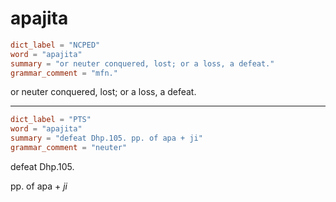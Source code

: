 # apajita

``` toml
dict_label = "NCPED"
word = "apajita"
summary = "or neuter conquered, lost; or a loss, a defeat."
grammar_comment = "mfn."
```

or neuter conquered, lost; or a loss, a defeat.

--------------------

``` toml
dict_label = "PTS"
word = "apajita"
summary = "defeat Dhp.105. pp. of apa + ji"
grammar_comment = "neuter"
```

defeat Dhp.105.

pp. of apa \+ *ji*

